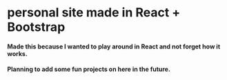 # personal site made in React + Bootstrap

#### Made this because I wanted to play around in React and not forget how it works.

#### Planning to add some fun projects on here in the future.
